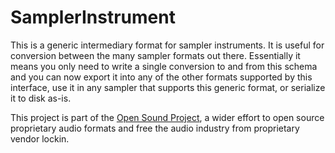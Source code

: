 # SamplerInstrument

This is a generic intermediary format for sampler instruments. It is useful for conversion between the many sampler formats out there. Essentially it means you only need to write a single conversion to and from this schema and you can now export it into any of the other formats supported by this interface, use it in any sampler that supports this generic format, or serialize it to disk as-is.

This project is part of the [Open Sound Project](https://github.com/open-sound), a wider effort to open source proprietary audio formats and free the audio industry from proprietary vendor lockin.
